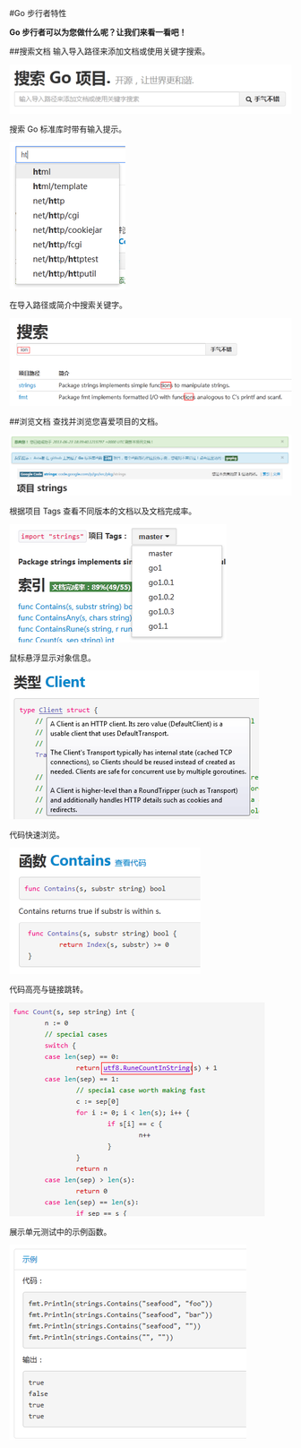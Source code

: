 #Go 步行者特性

**Go 步行者可以为您做什么呢？让我们来看一看吧！**

##搜索文档
输入导入路径来添加文档或使用关键字搜索。

![](images/searchdoc_ZH.png?raw=true)

搜索 Go 标准库时带有输入提示。

![](images/type-ahead_ZH.png?raw=true)

在导入路径或简介中搜索关键字。

![](images/findresult_ZH.png?raw=true)

##浏览文档
查找并浏览您喜爱项目的文档。

![](images/viewdoc_ZH.png?raw=true)

根据项目 Tags 查看不同版本的文档以及文档完成率。

![](images/doctag_ZH.png?raw=true)

鼠标悬浮显示对象信息。

![](images/title_ZH.png?raw=true)

代码快速浏览。

![](images/codeview_ZH.png?raw=true)

代码高亮与链接跳转。

![](images/linkjump_ZH.png?raw=true)

展示单元测试中的示例函数。

![](images/example_ZH.png?raw=true)